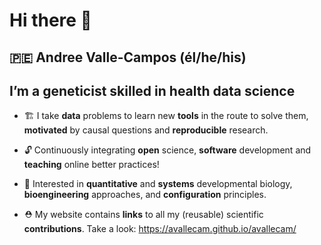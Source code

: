 # Hi there 👋

## 🇵🇪 **Andree Valle-Campos** (él/he/his)

## I’m a geneticist skilled in health data science

- 🏗️ I take **data** problems to learn new **tools** in the route to solve
them, **motivated** by causal questions and **reproducible** research.
<!-- create -->
<!-- reproducible workflows and FAIR principles, reusable software -->
<!-- discussing their interpretation and implications. -->
<!-- satisfy my **own** expectations, and **motivate** myself :) -->

- 🔓 Continuously integrating **open** science, **software** development
and **teaching** online better practices! <!-- from its *design* -->
<!-- **healthy** work habits -->

- 🌱 Interested in **quantitative** and **systems** developmental biology,
**bioengineering** approaches, and **configuration** principles.
<!-- 🌱 Interested in **quantitative** systems biology, **developmental** bioengineering, **signaling** and living matter **configuration** principles.  -->

- ⛑️ My website contains **links** to all my (reusable) scientific
**contributions**. Take a look: https://avallecam.github.io/avallecam/
